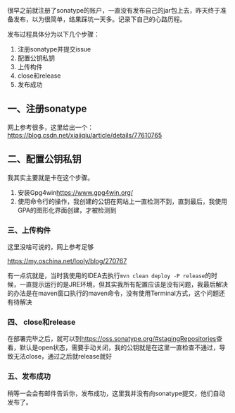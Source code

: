 很早之前就注册了sonatype的账户，一直没有发布自己的jar包上去，昨天终于准备发布，以为很简单，结果踩坑一天多。记录下自己的心路历程。

发布过程具体分为以下几个步骤：

1. 注册sonatype并提交issue
2. 配置公钥私钥
3. 上传构件
4. close和release
5. 发布成功

## 一、注册sonatype

网上参考很多，这里给出一个：<https://blog.csdn.net/xiajiqiu/article/details/77610765>

## 二、配置公钥私钥

我其实主要就是卡在这个步骤。

1. 安装Gpg4win<https://www.gpg4win.org/>
2. 使用命令行的操作，我创建的公钥在网站上一直检测不到，直到最后，我使用GPA的图形化界面创建，才被检测到

### 三、上传构件

这里没啥可说的，网上参考足够

<https://my.oschina.net/looly/blog/270767>

有一点坑就是，当时我使用的IDEA去执行`mvn clean deploy -P release`的时候，一直提示运行的是JRE环境，但其实我所有配置应该是没有问题，我最后解决的办法是在maven窗口执行的maven命令，没有使用Terminal方式，这个问题还有待解决

### 四、 close和release

在部署完毕之后，就可以到<https://oss.sonatype.org/#stagingRepositories>查看，默认是open状态，需要手动关闭，我的公钥就是在这里一直检查不通过，导致无法close，通过之后就release就好

### 五、发布成功

稍等一会会有邮件告诉你，发布成功，这里我并没有向sonatype提交，他们自动发布了。